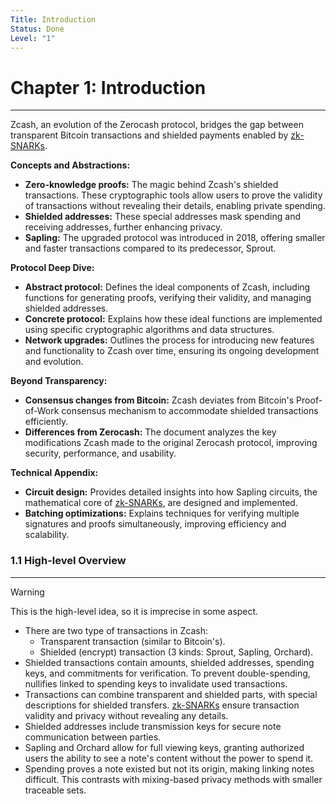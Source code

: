 ```yaml
---
Title: Introduction
Status: Done
Level: "1"
---
```

# Chapter 1: Introduction
---
Zcash, an evolution of the Zerocash protocol, bridges the gap between transparent Bitcoin transactions and shielded payments enabled by [zk-SNARKs](../../terms/zkSNARK.md). 

**Concepts and Abstractions:**
- **Zero-knowledge proofs:** The magic behind Zcash's shielded transactions. These cryptographic tools allow users to prove the validity of transactions without revealing their details, enabling private spending.
- **Shielded addresses:** These special addresses mask spending and receiving addresses, further enhancing privacy.
- **Sapling:** The upgraded protocol was introduced in 2018, offering smaller and faster transactions compared to its predecessor, Sprout.

**Protocol Deep Dive:**
- **Abstract protocol:** Defines the ideal components of Zcash, including functions for generating proofs, verifying their validity, and managing shielded addresses.
- **Concrete protocol:** Explains how these ideal functions are implemented using specific cryptographic algorithms and data structures.
- **Network upgrades:** Outlines the process for introducing new features and functionality to Zcash over time, ensuring its ongoing development and evolution.

**Beyond Transparency:**
- **Consensus changes from Bitcoin:** Zcash deviates from Bitcoin's Proof-of-Work consensus mechanism to accommodate shielded transactions efficiently.
- **Differences from Zerocash:** The document analyzes the key modifications Zcash made to the original Zerocash protocol, improving security, performance, and usability.

**Technical Appendix:**
- **Circuit design:** Provides detailed insights into how Sapling circuits, the mathematical core of [zk-SNARKs](../../terms/zkSNARK.md), are designed and implemented.
- **Batching optimizations:** Explains techniques for verifying multiple signatures and proofs simultaneously, improving efficiency and scalability.

### 1.1 High-level Overview
---
> [!WARNING]
> This is the high-level idea, so it is imprecise in some aspect.

- There are two type of transactions in Zcash:
  - Transparent transaction (similar to Bitcoin's).
  - Shielded (encrypt) transaction (3 kinds: Sprout, Sapling, Orchard).
- Shielded transactions contain amounts, shielded addresses, spending keys, and commitments for verification. To prevent double-spending, nullifies linked to spending keys to invalidate used transactions. 
- Transactions can combine transparent and shielded parts, with special descriptions for shielded transfers. [zk-SNARKs](../../terms/zkSNARK.md) ensure transaction validity and privacy without revealing any details.
- Shielded addresses include transmission keys for secure note communication between parties.
- Sapling and Orchard allow for full viewing keys, granting authorized users the ability to see a note's content without the power to spend it.
- Spending proves a note existed but not its origin, making linking notes difficult. This contrasts with mixing-based privacy methods with smaller traceable sets.


